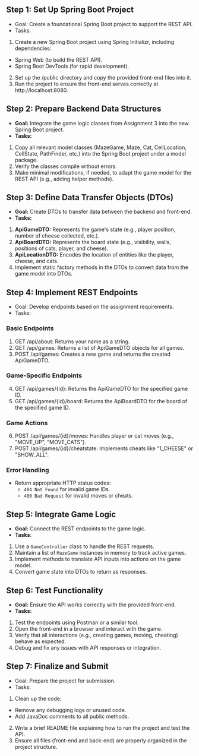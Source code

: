 ## Step 1: Set Up Spring Boot Project
* Goal: Create a foundational Spring Boot project to support the REST API. 
* Tasks:
1. Create a new Spring Boot project using Spring Initializr, including dependencies:
* Spring Web (to build the REST API).
* Spring Boot DevTools (for rapid development).
2. Set up the /public directory and copy the provided front-end files into it. 
3. Run the project to ensure the front-end serves correctly at http://localhost:8080.

## Step 2: Prepare Backend Data Structures
* **Goal:** Integrate the game logic classes from Assignment 3 into the new Spring Boot project. 
* **Tasks:**
1. Copy all relevant model classes (MazeGame, Maze, Cat, CellLocation, CellState, PathFinder, etc.) into the Spring Boot project under a model package.
2. Verify the classes compile without errors.
3. Make minimal modifications, if needed, to adapt the game model for the REST API (e.g., adding helper methods).

## Step 3: Define Data Transfer Objects (DTOs)
* **Goal:** Create DTOs to transfer data between the backend and front-end.
* **Tasks:**
1. **ApiGameDTO:** Represents the game's state (e.g., player position, number of cheese collected, etc.).
2. **ApiBoardDTO:** Represents the board state (e.g., visibility, walls, positions of cats, player, and cheese).
3. **ApiLocationDTO:** Encodes the location of entities like the player, cheese, and cats.
4. Implement static factory methods in the DTOs to convert data from the game model into DTOs.

## Step 4: Implement REST Endpoints
* Goal: Develop endpoints based on the assignment requirements. 
* Tasks:
### Basic Endpoints
1. GET /api/about: Returns your name as a string. 
2. GET /api/games: Returns a list of ApiGameDTO objects for all games. 
3. POST /api/games: Creates a new game and returns the created ApiGameDTO.
### Game-Specific Endpoints
4. GET /api/games/{id}: Returns the ApiGameDTO for the specified game ID.
5. GET /api/games/{id}/board: Returns the ApiBoardDTO for the board of the specified game ID.
### Game Actions
6. POST /api/games/{id}/moves: Handles player or cat moves (e.g., "MOVE_UP", "MOVE_CATS"). 
7. POST /api/games/{id}/cheatstate: Implements cheats like "1_CHEESE" or "SHOW_ALL".
### Error Handling
* Return appropriate HTTP status codes:
  * `404 Not Found` for invalid game IDs. 
  * `400 Bad Request` for invalid moves or cheats.
## Step 5: Integrate Game Logic
* **Goal:** Connect the REST endpoints to the game logic.
* **Tasks**:
1. Use a `GameController` class to handle the REST requests.
2. Maintain a list of `MazeGame` instances in memory to track active games.
3. Implement methods to translate API inputs into actions on the game model. 
4. Convert game state into DTOs to return as responses.

## Step 6: Test Functionality
* **Goal:** Ensure the API works correctly with the provided front-end. 
* **Tasks:**
1. Test the endpoints using Postman or a similar tool. 
2. Open the front-end in a browser and interact with the game. 
3. Verify that all interactions (e.g., creating games, moving, cheating) behave as expected. 
4. Debug and fix any issues with API responses or integration.

## Step 7: Finalize and Submit
* Goal: Prepare the project for submission.
* Tasks:
1. Clean up the code:
* Remove any debugging logs or unused code.
* Add JavaDoc comments to all public methods.
2. Write a brief README file explaining how to run the project and test the API.
3. Ensure all files (front-end and back-end) are properly organized in the project structure.